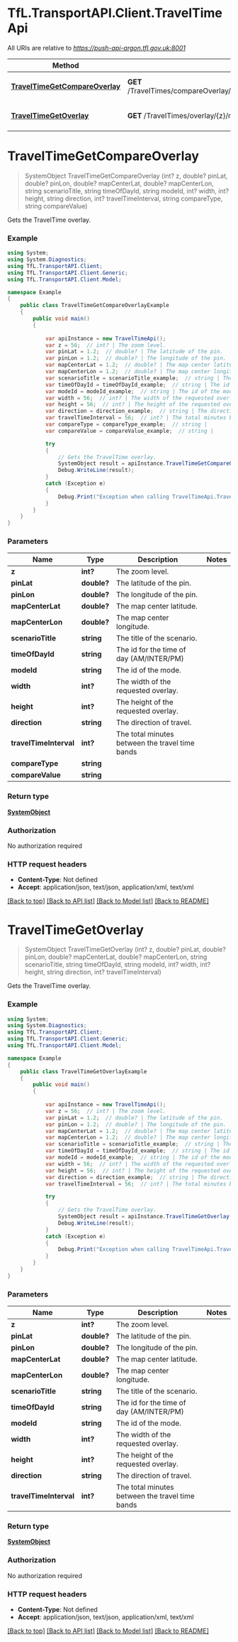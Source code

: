 # TfL.TransportAPI.Client.TravelTimeApi

All URIs are relative to *https://push-api-argon.tfl.gov.uk:8001*

Method | HTTP request | Description
------------- | ------------- | -------------
[**TravelTimeGetCompareOverlay**](TravelTimeApi.md#traveltimegetcompareoverlay) | **GET** /TravelTimes/compareOverlay/{z}/mapcenter/{mapCenterLat}/{mapCenterLon}/pinlocation/{pinLat}/{pinLon}/dimensions/{width}/{height} | Gets the TravelTime overlay.
[**TravelTimeGetOverlay**](TravelTimeApi.md#traveltimegetoverlay) | **GET** /TravelTimes/overlay/{z}/mapcenter/{mapCenterLat}/{mapCenterLon}/pinlocation/{pinLat}/{pinLon}/dimensions/{width}/{height} | Gets the TravelTime overlay.


<a name="traveltimegetcompareoverlay"></a>
# **TravelTimeGetCompareOverlay**
> SystemObject TravelTimeGetCompareOverlay (int? z, double? pinLat, double? pinLon, double? mapCenterLat, double? mapCenterLon, string scenarioTitle, string timeOfDayId, string modeId, int? width, int? height, string direction, int? travelTimeInterval, string compareType, string compareValue)

Gets the TravelTime overlay.

### Example
```csharp
using System;
using System.Diagnostics;
using TfL.TransportAPI.Client;
using TfL.TransportAPI.Client.Generic;
using TfL.TransportAPI.Client.Model;

namespace Example
{
    public class TravelTimeGetCompareOverlayExample
    {
        public void main()
        {
            
            var apiInstance = new TravelTimeApi();
            var z = 56;  // int? | The zoom level.
            var pinLat = 1.2;  // double? | The latitude of the pin.
            var pinLon = 1.2;  // double? | The longitude of the pin.
            var mapCenterLat = 1.2;  // double? | The map center latitude.
            var mapCenterLon = 1.2;  // double? | The map center longitude.
            var scenarioTitle = scenarioTitle_example;  // string | The title of the scenario.
            var timeOfDayId = timeOfDayId_example;  // string | The id for the time of day (AM/INTER/PM)
            var modeId = modeId_example;  // string | The id of the mode.
            var width = 56;  // int? | The width of the requested overlay.
            var height = 56;  // int? | The height of the requested overlay.
            var direction = direction_example;  // string | The direction of travel.
            var travelTimeInterval = 56;  // int? | The total minutes between the travel time bands
            var compareType = compareType_example;  // string | 
            var compareValue = compareValue_example;  // string | 

            try
            {
                // Gets the TravelTime overlay.
                SystemObject result = apiInstance.TravelTimeGetCompareOverlay(z, pinLat, pinLon, mapCenterLat, mapCenterLon, scenarioTitle, timeOfDayId, modeId, width, height, direction, travelTimeInterval, compareType, compareValue);
                Debug.WriteLine(result);
            }
            catch (Exception e)
            {
                Debug.Print("Exception when calling TravelTimeApi.TravelTimeGetCompareOverlay: " + e.Message );
            }
        }
    }
}
```

### Parameters

Name | Type | Description  | Notes
------------- | ------------- | ------------- | -------------
 **z** | **int?**| The zoom level. | 
 **pinLat** | **double?**| The latitude of the pin. | 
 **pinLon** | **double?**| The longitude of the pin. | 
 **mapCenterLat** | **double?**| The map center latitude. | 
 **mapCenterLon** | **double?**| The map center longitude. | 
 **scenarioTitle** | **string**| The title of the scenario. | 
 **timeOfDayId** | **string**| The id for the time of day (AM/INTER/PM) | 
 **modeId** | **string**| The id of the mode. | 
 **width** | **int?**| The width of the requested overlay. | 
 **height** | **int?**| The height of the requested overlay. | 
 **direction** | **string**| The direction of travel. | 
 **travelTimeInterval** | **int?**| The total minutes between the travel time bands | 
 **compareType** | **string**|  | 
 **compareValue** | **string**|  | 

### Return type

[**SystemObject**](SystemObject.md)

### Authorization

No authorization required

### HTTP request headers

 - **Content-Type**: Not defined
 - **Accept**: application/json, text/json, application/xml, text/xml

[[Back to top]](#) [[Back to API list]](../README.md#documentation-for-api-endpoints) [[Back to Model list]](../README.md#documentation-for-models) [[Back to README]](../README.md)

<a name="traveltimegetoverlay"></a>
# **TravelTimeGetOverlay**
> SystemObject TravelTimeGetOverlay (int? z, double? pinLat, double? pinLon, double? mapCenterLat, double? mapCenterLon, string scenarioTitle, string timeOfDayId, string modeId, int? width, int? height, string direction, int? travelTimeInterval)

Gets the TravelTime overlay.

### Example
```csharp
using System;
using System.Diagnostics;
using TfL.TransportAPI.Client;
using TfL.TransportAPI.Client.Generic;
using TfL.TransportAPI.Client.Model;

namespace Example
{
    public class TravelTimeGetOverlayExample
    {
        public void main()
        {
            
            var apiInstance = new TravelTimeApi();
            var z = 56;  // int? | The zoom level.
            var pinLat = 1.2;  // double? | The latitude of the pin.
            var pinLon = 1.2;  // double? | The longitude of the pin.
            var mapCenterLat = 1.2;  // double? | The map center latitude.
            var mapCenterLon = 1.2;  // double? | The map center longitude.
            var scenarioTitle = scenarioTitle_example;  // string | The title of the scenario.
            var timeOfDayId = timeOfDayId_example;  // string | The id for the time of day (AM/INTER/PM)
            var modeId = modeId_example;  // string | The id of the mode.
            var width = 56;  // int? | The width of the requested overlay.
            var height = 56;  // int? | The height of the requested overlay.
            var direction = direction_example;  // string | The direction of travel.
            var travelTimeInterval = 56;  // int? | The total minutes between the travel time bands

            try
            {
                // Gets the TravelTime overlay.
                SystemObject result = apiInstance.TravelTimeGetOverlay(z, pinLat, pinLon, mapCenterLat, mapCenterLon, scenarioTitle, timeOfDayId, modeId, width, height, direction, travelTimeInterval);
                Debug.WriteLine(result);
            }
            catch (Exception e)
            {
                Debug.Print("Exception when calling TravelTimeApi.TravelTimeGetOverlay: " + e.Message );
            }
        }
    }
}
```

### Parameters

Name | Type | Description  | Notes
------------- | ------------- | ------------- | -------------
 **z** | **int?**| The zoom level. | 
 **pinLat** | **double?**| The latitude of the pin. | 
 **pinLon** | **double?**| The longitude of the pin. | 
 **mapCenterLat** | **double?**| The map center latitude. | 
 **mapCenterLon** | **double?**| The map center longitude. | 
 **scenarioTitle** | **string**| The title of the scenario. | 
 **timeOfDayId** | **string**| The id for the time of day (AM/INTER/PM) | 
 **modeId** | **string**| The id of the mode. | 
 **width** | **int?**| The width of the requested overlay. | 
 **height** | **int?**| The height of the requested overlay. | 
 **direction** | **string**| The direction of travel. | 
 **travelTimeInterval** | **int?**| The total minutes between the travel time bands | 

### Return type

[**SystemObject**](SystemObject.md)

### Authorization

No authorization required

### HTTP request headers

 - **Content-Type**: Not defined
 - **Accept**: application/json, text/json, application/xml, text/xml

[[Back to top]](#) [[Back to API list]](../README.md#documentation-for-api-endpoints) [[Back to Model list]](../README.md#documentation-for-models) [[Back to README]](../README.md)


